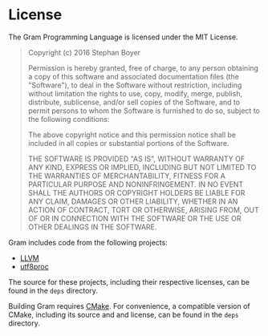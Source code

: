 # License

The Gram Programming Language is licensed under the MIT License.

> Copyright (c) 2016 Stephan Boyer
>
> Permission is hereby granted, free of charge, to any person obtaining a copy of this software and associated documentation files (the "Software"), to deal in the Software without restriction, including without limitation the rights to use, copy, modify, merge, publish, distribute, sublicense, and/or sell copies of the Software, and to permit persons to whom the Software is furnished to do so, subject to the following conditions:
>
> The above copyright notice and this permission notice shall be included in all copies or substantial portions of the Software.
>
> THE SOFTWARE IS PROVIDED "AS IS", WITHOUT WARRANTY OF ANY KIND, EXPRESS OR IMPLIED, INCLUDING BUT NOT LIMITED TO THE WARRANTIES OF MERCHANTABILITY, FITNESS FOR A PARTICULAR PURPOSE AND NONINFRINGEMENT. IN NO EVENT SHALL THE AUTHORS OR COPYRIGHT HOLDERS BE LIABLE FOR ANY CLAIM, DAMAGES OR OTHER LIABILITY, WHETHER IN AN ACTION OF CONTRACT, TORT OR OTHERWISE, ARISING FROM, OUT OF OR IN CONNECTION WITH THE SOFTWARE OR THE USE OR OTHER DEALINGS IN THE SOFTWARE.

Gram includes code from the following projects:

* [LLVM](http://llvm.org/)
* [utf8proc](https://github.com/JuliaLang/utf8proc)

The source for these projects, including their respective licenses, can be found in the `deps` directory.

Building Gram requires [CMake](https://cmake.org/). For convenience, a compatible version of CMake, including its source and and license, can be found in the `deps` directory.
